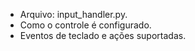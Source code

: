 * Arquivo: input_handler.py.
* Como o controle é configurado.
* Eventos de teclado e ações suportadas.